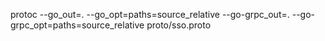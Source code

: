 
protoc --go_out=. --go_opt=paths=source_relative     --go-grpc_out=. --go-grpc_opt=paths=source_relative     proto/sso.proto